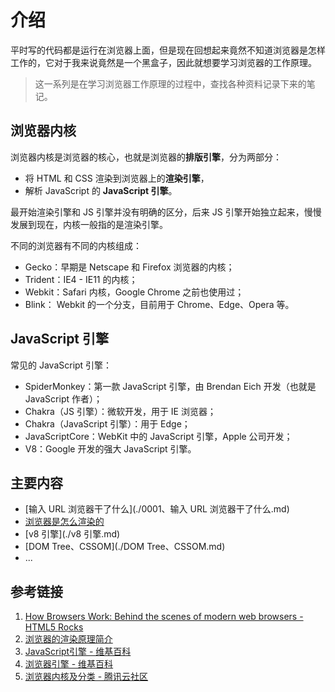 # 介绍

平时写的代码都是运行在浏览器上面，但是现在回想起来竟然不知道浏览器是怎样工作的，它对于我来说竟然是一个黑盒子，因此就想要学习浏览器的工作原理。

> 这一系列是在学习浏览器工作原理的过程中，查找各种资料记录下来的笔记。

## 浏览器内核

浏览器内核是浏览器的核心，也就是浏览器的**排版引擎**，分为两部分：

* 将 HTML 和 CSS 渲染到浏览器上的**渲染引擎**，
* 解析 JavaScript 的 **JavaScript 引擎**。

最开始渲染引擎和 JS 引擎并没有明确的区分，后来 JS 引擎开始独立起来，慢慢发展到现在，内核一般指的是渲染引擎。

不同的浏览器有不同的内核组成：

* Gecko：早期是 Netscape 和 Firefox 浏览器的内核；
* Trident：IE4 - IE11 的内核；
* Webkit：Safari 内核，Google Chrome 之前也使用过；
* Blink： Webkit 的一个分支，目前用于 Chrome、Edge、Opera 等。

## JavaScript 引擎

常见的 JavaScript 引擎：

* SpiderMonkey：第一款 JavaScript 引擎，由 Brendan Eich 开发（也就是 JavaScript 作者）；
* Chakra（JS 引擎）：微软开发，用于 IE 浏览器；
* Chakra（JavaScript 引擎）：用于 Edge；
* JavaScriptCore：WebKit 中的 JavaScript 引擎，Apple 公司开发；
* V8：Google 开发的强大 JavaScript 引擎。

## 主要内容

* [输入 URL 浏览器干了什么](./0001、输入 URL 浏览器干了什么.md)
* [浏览器是怎么渲染的](./0002、浏览器是怎么渲染的.md)
* [v8 引擎](./v8 引擎.md)
* [DOM Tree、CSSOM](./DOM Tree、CSSOM.md)
* ...

## 参考链接

1. [How Browsers Work: Behind the scenes of modern web browsers - HTML5 Rocks](https://www.html5rocks.com/en/tutorials/internals/howbrowserswork/#The_order_of_processing_scripts_and_style_sheets)
2. [浏览器的渲染原理简介](https://coolshell.cn/articles/9666.html)
3. [JavaScript引擎 - 维基百科](https://zh.wiki.hancel.org/wiki/JavaScript引擎)
4. [浏览器引擎 - 维基百科](https://zh.m.wikipedia.org/wiki/%E6%B5%8F%E8%A7%88%E5%99%A8%E5%BC%95%E6%93%8E)
5. [浏览器内核及分类 - 腾讯云社区](https://cloud.tencent.com/developer/article/1679313)


